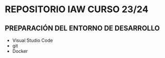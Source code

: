 # REPOSITORIO IAW CURSO 23/24
## PREPARACIÓN DEL ENTORNO DE DESARROLLO

- Visual Studio Code
- git
- Docker